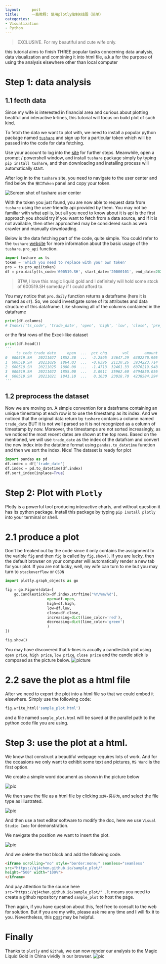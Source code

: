 ```yaml
---
layout: 	post
title: 		一篇教程: 使用plotly绘制K线图（简单）
categories: 
- Visualization
- Python
---
```



> EXCLUSIVE. For my beautiful and cute wife only.

this tutorial aims to finish THREE popular tasks concerning data analysis, data visualization and combining it into html file, a.k.a for the purpose of using the analysis elsewhere other than local computer

# Step 1: data analysis
## 1.1 fecth data
Since my wife is interested in financial area and curious about plotting beatiful and interactive k-lines, this tutorial will focus on build plot of such kind.

To fetch the data we want to plot with, we need to install a popular python package named [`tushare`](https://tushare.pro/register) and sign up for a particular token which will be passed into the code for data fetching.

Use your account to log into the [site](https://tushare.pro/) for further steps. Meanwhile, open a prompt / powershell window, and install `tushare` package simply by typing `pip install tushare`, and then downloading and installing process will automatically start.

After log in to the `tushare` site, you need to navigate to the user center and find below the `接口Token` panel and copy your token. 

![Screen shot of `tushare` user center](/img/kline_using_plotly_easy/tushare_token.png)

With the token you just found, you are now able to request data from  `tushare` using the user-friendly api provided by them. You may not be familiar with what api is, but all you need to know about it is api is the first approach you should try if you want to fetch from a data source, and if it is not available, then other approached may be considered such as web crawler and manually downloading.

Below is the data fetching part of the code, quite simple. You could refer to the `tushare` [website](https://waditu.com/document/2?doc_id=27) for more information about the basic usage of the `tushare.pro_api` function.
```python
import tushare as ts
token = 'which you need to replace with your own token'
pro = ts.pro_api(token)
df = pro.daily(ts_code='600519.SH', start_date='20000101', end_date=20211027)
```

> BTW, I love this magic liquid gold and I definitely will hold some stock of 600519.SH someday if I could afford to. 

You may notice that `pro.daily` function returns a dataframe (here it is named as `df`). So, we could investigate some of its attributes and data structure of this dataframe. Like showing all of the columns contained in the dataframe

```python
print(df.columns)
# Index(['ts_code', 'trade_date', 'open', 'high', 'low', 'close', 'pre_close','change', 'pct_chg', 'vol', 'amount'],dtype='object')
```

or the first rows of the Excel-like dataset
```python
print(df.head())
'''
     ts_code trade_date     open  ...  pct_chg       vol       amount
0  600519.SH   20211027  1852.30  ...  -2.2595  34647.29  6302270.905
1  600519.SH   20211026  1864.03  ...  -0.6396  21130.26  3934223.714
2  600519.SH   20211025  1880.00  ...  -1.4713  32461.33  6076219.948
3  600519.SH   20211022  1855.00  ...   3.0911  35962.60  6794850.056
4  600519.SH   20211021  1841.10  ...   0.1630  23018.70  4238584.294
'''
```

## 1.2 preprocess the dataset
Now we are moving on. A simple convention for a dataframe containing an unique timestamp at each row is to use the timestamp as its index. And we noticed that the original data return by `tushare` contains a column named `trade_date` BUT it is not well parsed so it is not recognized as a column of timestamp by now. Moreover, the timestamps are not sorted increasingly, as we noticed the most recent dates are shown at the top rows. Based on the mentioned, we will use `trade_date` as the index of the datafram and convert the new index into the datatime format using `pandas.to_datetime` function and then we sort the index. Nice! The dataset is ready for plot

```python
import pandas as pd
df.index = df['trade_date']
df.index = pd.to_datetime(df.index)
df.sort_index(inplace=True)
```

# Step 2: Plot with `Plotly`
Plotly is a powerful tool producing interactive charts, and without question it has its python package. Install this package by typing `pip install plotly` into your terminal or shell.

# 2.1 produce a plot
Don't be freaked out by the code since it only contains the assignment to the varible `fig` and then `fig` is called by `fig.show()`. If you are lucky, then the default browser on your computer will automatically render a new tab for your plot. If you are not lucky, well, my wife can turn to me but you may turn to `stackoverflow` or `CSDN`
```python
import plotly.graph_objects as go

fig = go.Figure(data=[
    go.Candlestick(x=df.index.strftime("%Y/%m/%d"),
                   open=df.open,
                   high=df.high,
                   low=df.low,
                   close=df.close,
                   increasing=dict(line_color='red'),
                   decreasing=dict(line_color='green')
                   )
])

fig.show()
```
You may have discovered that k-lines is acually a candlestick plot using `open price`, `high price`, `low price`, `close price` and the candle stick is composed as the picture below.
![picture](/img/kline_using_plotly_easy/candlestick.png)

# 2.2 save the plot as a html file
After we need to export the plot into a html file so that we could embed it elsewhere. Simply use the following code:
```python
fig.write_html('sample_plot.html')
```
and a file named `sample_plot.html` will be saved at the parallel path to the python code file you are using.

# Step 3: use the plot at a html.
We know that construct a beautiful webpage requires lots of work. And for the occasions we only want to exhibit some text and pictures, `MS Word` is the first option. 

We create a simple word document as shown in the picture below

![pic](/img/kline_using_plotly_easy/word.png)

We then save the file as a html file by clicking `文件-另存为`, and select the file type as illustrated. 

![pic](/img/kline_using_plotly_easy/word_save_as.png)

And then use a text editor software to modify the doc, here we use `Visual Studio Code` for demonstration.

We navigate the position we want to insert the plot. 

![pic](/img/kline_using_plotly_easy/html_code.png)

And we delete the text block and add the following code.

```html
<iframe scrolling="no" style="border:none;" seamless="seamless" 
src="https://qj4chen.github.io/sample_plot/" 
height="500" width="100%">
</iframe>
```
And pay attention to the source here `src="https://qj4chen.github.io/sample_plot/" `. It means you need to create a github repository named `sample_plot` to host the page.

Then again, if you have question about this, feel free to consult to the web for solution. But if you are my wife, please ask me any time and I will fix it to you. Nevertheless, this [post](https://blog.imfing.com/2021/04/html-webpage-embed-plotly/) may be helpful.

# Finally
Thanks to `plotly` and `Github`, we can now render our analysis to the Magic Liquid Gold in China vividly in our browser.
![pic](/img/kline_using_plotly_easy/last.png)

